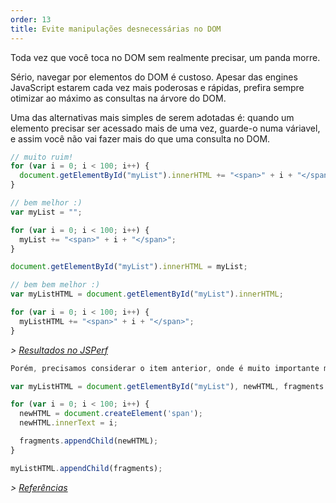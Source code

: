 ```yaml
---
order: 13
title: Evite manipulações desnecessárias no DOM
---
```


Toda vez que você toca no DOM sem realmente precisar, um panda morre.

Sério, navegar por elementos do DOM é custoso. Apesar das engines JavaScript estarem cada vez mais poderosas e rápidas, prefira sempre otimizar ao máximo as consultas na árvore do DOM.

Uma das alternativas mais simples de serem adotadas é: quando um elemento precisar ser acessado mais de uma vez, guarde-o numa váriavel, e assim você não vai fazer mais do que uma consulta no DOM.

```js
// muito ruim!
for (var i = 0; i < 100; i++) {
  document.getElementById("myList").innerHTML += "<span>" + i + "</span>";
}
```

```js
// bem melhor :)
var myList = "";

for (var i = 0; i < 100; i++) {
  myList += "<span>" + i + "</span>";
}

document.getElementById("myList").innerHTML = myList;
```

```js
// bem bem melhor :)
var myListHTML = document.getElementById("myList").innerHTML;

for (var i = 0; i < 100; i++) {
  myListHTML += "<span>" + i + "</span>";
}
```

*> [Resultados no JSPerf](http://jsperf.com/browser-diet-dom-manipulation/11)*

```js
Porém, precisamos considerar o item anterior, onde é muito importante minimizar repaints e reflows, portanto se você estiver trabalhando com uma carga muito grande de elementos que precisam ser atualizados, talvez seja melhor você considerar usar `document.documentCreateFragment`, onde os elementos são armazenados em um array, e incluídos de uma vez só no DOM.

var myListHTML = document.getElementById("myList"), newHTML, fragments = document.createDocumentFragment();

for (var i = 0; i < 100; i++) {
  newHTML = document.createElement('span');
  newHTML.innerText = i;

  fragments.appendChild(newHTML);
}

myListHTML.appendChild(fragments);
```

*> [Referências](https://github.com/zenorocha/browser-diet/wiki/References#avoid-unnecessary-dom-manipulations)*
